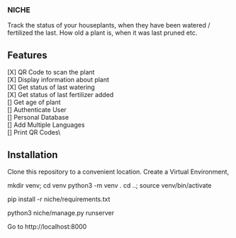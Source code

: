 ### NICHE

Track the status of your houseplants, when they have been watered / fertilized the last. How old a plant is, when it was last pruned etc.

## Features

[X] QR Code to scan the plant\
[X] Display information about plant\
[X] Get status of last watering\
[X] Get status of last fertilizer added\
[] Get age of plant\
[] Authenticate User\
[] Personal Database\
[] Add Multiple Languages\
[] Print QR Codes\



## Installation

Clone this repository to a convenient location. 
Create a Virtual Environment, 

mkdir venv; cd venv
python3 -m venv .
cd ..; source venv/bin/activate

pip install -r niche/requirements.txt

python3 niche/manage.py runserver

Go to http://localhost:8000




